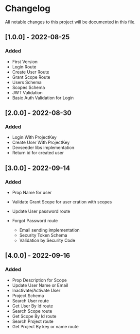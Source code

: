 # Changelog

All notable changes to this project will be documented in this file.

## [1.0.0] - 2022-08-25

### Added

-   First Version
-   Login Route
-   Create User Route
-   Grant Scope Route
-   Users Schema
-   Scopes Schema
-   JWT Validation
-   Basic Auth Validation for Login

## [2.0.0] - 2022-08-30

### Added

-   Login With ProjectKey
-   Create User With ProjectKey
-   Devseeder libs implementation
-   Return id for created user

## [3.0.0] - 2022-09-14

### Added

-   Prop Name for user
-   Validate Grant Scope for user cration with scopes
-   Update User password route
-   Forgot Password route

    -   Email sending implementation
    -   Security Token Schema
    -   Validation by Security Code

## [4.0.0] - 2022-09-16

### Added

-   Prop Description for Scope
-   Update User Name or Email
-   Inactivate/Activate User
-   Project Schema
-   Search User route
-   Get User By Id route
-   Search Scope route
-   Get Scope By Id route
-   Search Project route
-   Get Project By key or name route
